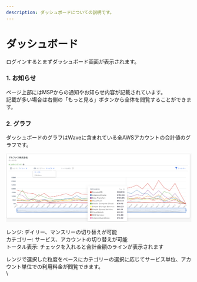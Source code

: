 ```yaml
---
description: ダッシュボードについての説明です。
---
```


# ダッシュボード

ログインするとまずダッシュボード画面が表示されます。

### 1. お知らせ

ページ上部にはMSPからの通知やお知らせ内容が記載されています。\
記載が多い場合は右側の「もっと見る」ボタンから全体を閲覧することができます。

### 2. グラフ

ダッシュボードのグラフはWaveに含まれている全AWSアカウントの合計値のグラフです。

![](<../../.gitbook/assets/スクリーンショット 2021-09-08 10.05.03.png>)

レンジ: デイリー、マンスリーの切り替えが可能\
カテゴリー: サービス、アカウントの切り替えが可能\
トータル表示: チェックを入れると合計金額のラインが表示されます

レンジで選択した粒度をベースにカテゴリーの選択に応じてサービス単位、アカウント単位での利用料金が閲覧できます。\
\
